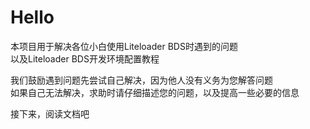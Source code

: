 # Hello

本项目用于解决各位小白使用Liteloader BDS时遇到的问题   
以及Liteloader BDS开发环境配置教程    

我们鼓励遇到问题先尝试自己解决，因为他人没有义务为您解答问题   
如果自己无法解决，求助时请仔细描述您的问题，以及提高一些必要的信息  

接下来，阅读文档吧